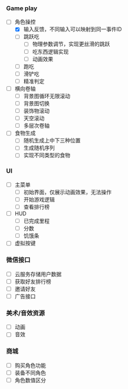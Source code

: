 ### Game play
- [ ] 角色操控
    - [x] 输入反馈，不同输入可以映射到同一事件ID
    - [ ] 跳跃吃
        - [ ] 物理参数调节，实现更丝滑的跳跃
        - [ ] 吃东西逻辑实现
        - [ ] 动画效果
    - [ ] 跑吃
    - [ ] 滑铲吃
    - [ ] 精准判定
- [ ] 横向卷轴
    - [ ]  背景图循环无限滚动
    - [ ]  背景图切换
    - [ ]  装饰物滚动
    - [ ]  天空滚动
    - [ ]  多层次卷轴
- [ ]  食物生成
    - [ ]  随机生成上中下三种位置
    - [ ]  生成随机序列
    - [ ]  实现不同类型的食物
### UI
- [ ] 主菜单
    - [ ] 初始界面，仅展示动画效果，无法操作
    - [ ] 开始游戏逻辑
    - [ ] 查看排行榜
- [ ] HUD
    - [ ] 已完成里程
    - [ ] 分数
    - [ ] 饥饿条
- [ ] 虚拟按键
### 微信接口
- [ ] 云服务存储用户数据
- [ ] 获取好友排行榜
- [ ] 邀请好友
- [ ] 广告接口
### 美术/音效资源
- [ ] 动画
- [ ] 音效
### 商城
- [ ] 购买角色功能
- [ ] 装备不同角色
- [ ] 角色数值区分